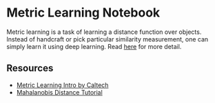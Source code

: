 # Metric Learning Notebook
Metric learning is a task of learning a distance function over objects. Instead of handcraft or pick particular similarity measurement, one can simply learn it using deep learning. Read [here](https://en.wikipedia.org/wiki/Similarity_learning#Metric_learning) for more detail.

## Resources
- [Metric Learning Intro by Caltech](https://www.youtube.com/watch?v=M0EjrFQH49o)
- [Mahalanobis Distance Tutorial](https://www.youtube.com/watch?v=3IdvoI8O9hU)
